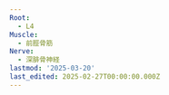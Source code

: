 ```yaml
---
Root:
  - L4
Muscle:
  - 前脛骨筋
Nerve:
  - 深腓骨神経
lastmod: '2025-03-20'
last_edited: 2025-02-27T00:00:00.000Z
---
```



